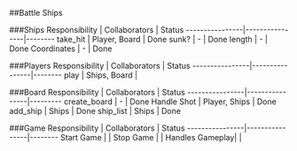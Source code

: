 
##Battle Ships

###Ships
Responsibility	|  Collaborators | Status
----------------|----------------|--------
take_hit        | Player, Board  | Done
sunk?           | -              | Done
length          | -              | Done
Coordinates     | -              | Done


###Players
Responsibility	|  Collaborators | Status
----------------|----------------|--------
play          	| Ships, Board   | 

         		    


###Board
Responsibility	|  Collaborators | Status
----------------|----------------|---------
create_board    | -              | Done
Handle Shot    | Player, Ships  | Done
add_ship        | Ships          | Done
ship_list       | Ships          | Done


###Game
Responsibility  |  Collaborators | Status
----------------|----------------|--------
Start Game      |                |
Stop Game       |                |
Handles Gameplay|                |
